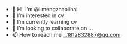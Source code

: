 - 👋 Hi, I’m @limengzhaolihai
- 👀 I’m interested in cv
- 🌱 I’m currently learning cv
- 💞️ I’m looking to collaborate on ...
- 📫 How to reach me ...1812832887@qq.com

<!---
limengzhaolihai/limengzhaolihai is a ✨ special ✨ repository because its `README.md` (this file) appears on your GitHub profile.
You can click the Preview link to take a look at your changes.
--->
